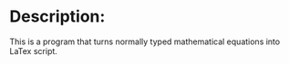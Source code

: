 # Description:

This is a program that turns normally typed mathematical equations into LaTex script.